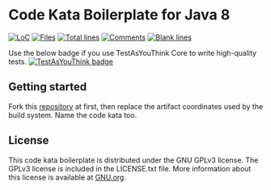 # Code Kata Boilerplate for Java 8

[![LoC](https://tokei.rs/b1/github/chrysocode/java8-code-kata-boilerplate?category=code)](https://github.com/chrysocode/java8-code-kata-boilerplate)
[![Files](https://tokei.rs/b1/github/chrysocode/java8-code-kata-boilerplate?category=files)](https://github.com/chrysocode/java8-code-kata-boilerplate)
[![Total lines](https://tokei.rs/b1/github/chrysocode/java8-code-kata-boilerplate?category=lines)](https://github.com/chrysocode/java8-code-kata-boilerplate)
[![Comments](https://tokei.rs/b1/github/chrysocode/java8-code-kata-boilerplate?category=comments)](https://github.com/chrysocode/java8-code-kata-boilerplate)
[![Blank lines](https://tokei.rs/b1/github/chrysocode/java8-code-kata-boilerplate?category=blanks)](https://github.com/chrysocode/java8-code-kata-boilerplate)

Use the below badge if you use TestAsYouThink Core to write high-quality tests.
[![TestAsYouThink badge](https://img.shields.io/badge/Tests%20as%20first--class%20citizens%20with-TestAsYouThink-brightgreen.svg)](https://testasyouthink.org)

## Getting started

Fork this [repository](https://github.com/chrysocode/java8-code-kata-boilerplate) at first, then replace the artifact coordinates used by the build system. Name the code kata too.

## License

This code kata boilerplate is distributed under the GNU GPLv3 license. The GPLv3 license is included in the LICENSE.txt file. More information about this license is available at [GNU.org](http://www.gnu.org).
